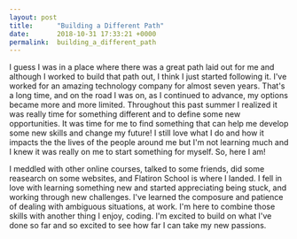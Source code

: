 ```yaml
---
layout: post
title:      "Building a Different Path"
date:       2018-10-31 17:33:21 +0000
permalink:  building_a_different_path
---
```



I guess I was in a place where there was a great path laid out for me and although I worked to build that path out, I think I just started following it. I've worked for an amazing technology company for almost seven years. That's a long time, and on the road I was on, as I continued to advance, my options became more and more limited. Throughout this past summer I realized it was really time for something different and to define some new opportunities. It was time for me to find something that can help me develop some new skills and change my future! I still love what I do and how it impacts the the lives of the people around me but I'm not learning much and I knew it was really on me to start something for myself. So, here I am!

I meddled with other online courses, talked to some friends, did some reasearch on some websites, and Flatiron School is where I landed. I fell in love with learning something new and started appreciating being stuck, and working through new challenges. I've learned the composure and patience of dealing with ambiguous situations, at work. I'm here to combine those skills with another thing I enjoy, coding. I'm excited to build on what I've done so far and so excited to see how far I can take my new passions. 
